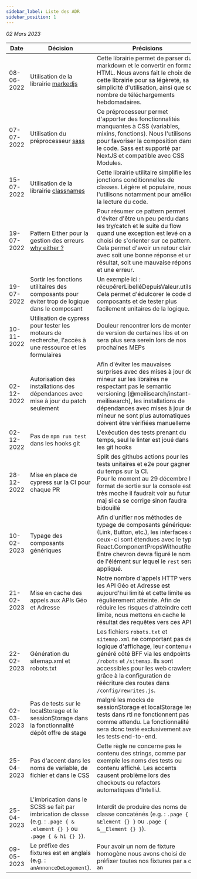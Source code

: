 ```yaml
---
sidebar_label: Liste des ADR
sidebar_position: 1
---
```


_02 Mars 2023_

| Date       | Décision                                                                                                                                               | Précisions                                                                                                                                                                                                                                                                                                 |
|------------|--------------------------------------------------------------------------------------------------------------------------------------------------------|------------------------------------------------------------------------------------------------------------------------------------------------------------------------------------------------------------------------------------------------------------------------------------------------------------|
| 08-06-2022 | Utilisation de la librairie [markedjs](https://github.com/markedjs/marked)                                                                             | Cette librairie permet de parser du markdown et le convertir en format HTML. Nous avons fait le choix de cette librairie pour sa légèreté, sa simplicité d'utilisation, ainsi que son nombre de téléchargements hebdomadaires.                                                                             |
| 07-07-2022 | Utilisation du préprocesseur [sass](https://sass-lang.com)                                                                                             | Ce préprocesseur permet d'apporter des fonctionnalités manquantes à CSS (variables, mixins, fonctions). Nous l'utilisons pour favoriser la composition dans le code. Sass est supporté par NextJS et compatible avec CSS Modules.                                                                          | 
| 15-07-2022 | Utilisation de la librairie [classnames](https://www.npmjs.com/package/classnames)                                                                     | Cette librairie utilitaire simplifie les jonctions conditionnelles de classes. Légère et populaire, nous l'utilisons notamment pour améliorer la lecture du code.                                                                                                                                          | 
| 19-07-2022 | Pattern Either pour la gestion des erreurs [why either ?](https://www.thoughtworks.com/insights/blog/either-data-type-alternative-throwing-exceptions) | Pour résumer ce pattern permet d'éviter d'être un peu perdu dans les try/catch et le suite du flow quand une exception est levé on a choisi de s'orienter sur ce pattern. <br /> Cela permet d'avoir un retour claire avec soit une bonne réponse et un résultat, soit une mauvaise réponse et une erreur. | 
| 19-07-2022 | Sortir les fonctions utilitaires des composants pour éviter trop de logique dans le composant                                                          | Un exemple ici : récupérerLibelléDepuisValeur.utils.ts <br /> Cela permet d'édulcorer le code des composants et de tester plus facilement unitaires de la logique.                                                                                                                                         | 
| 10-11-2022 | Utilisation de cypress pour tester les moteurs de recherche, l'accès à une ressource et les formulaires                                                | Douleur rencontrer lors de monter de version de certaines libs et on sera plus sera serein lors de nos prochaines MEPs                                                                                                                                                                                     | 
| 02-12-2022 | Autorisation des installations des dépendances avec mise à jour du patch seulement                                                                     | Afin d'éviter les mauvaises surprises avec des mises à jour de mineur sur les libraires ne respectant pas le semantic versioning (@meilisearch/instant-meilisearch), les installations de dépendances avec mises à jour de mineur ne sont plus automatiques et doivent être vérifiées manuellement.        |
| 02-12-2022 | Pas de `npm run test` dans les hooks git                                                                                                               | L'exécution des tests prenant du temps, seul le linter est joué dans les git hooks                                                                                                                                                                                                                         |
| 28-12-2022 | Mise en place de cypress sur la CI pour chaque PR                                                                                                      | Split des githubs actions pour les tests unitaires et e2e pour gagner du temps sur la CI. <br /> Pour le moment au 29 décembre le format de sortie sur la console est très moche il faudrait voir au futur maj si ca se corrige sinon faudra bidouillé                                                     |
| 10-02-2023 | Typage des composants génériques                                                                                                                       | Afin d'unifier nos méthodes de typage de composants génériques (Link, Button, etc.), les interfaces de ceux-ci sont étendues avec le type React.ComponentPropsWithoutRef. Entre chevron devra figuré le nom de l'élément sur lequel le `rest` sera appliqué.                                               |
| 21-02-2023 | Mise en cache des appels aux APIs Géo et Adresse                                                                                                       | Notre nombre d'appels HTTP vers les API Géo et Adresse est aujourd'hui limité et cette limite est régulièrement atteinte. Afin de réduire les risques d'atteindre cette limite, nous mettons en cache le résultat des requêtes vers ces APIs.                                                              |
| 22-02-2023 | Génération du sitemap.xml et robots.txt                                                                                                                | Les fichiers `robots.txt` et `sitemap.xml` ne comportant pas de logique d'affichage, leur contenu est généré côté BFF via les endpoints `/robots` et `/sitemap`. Ils sont accessibles pour les web crawlers grâce à la configuration de réécriture des routes dans `/config/rewrites.js`.                  |
| 02-03-2023 | Pas de tests sur le localStorage et le sessionStorage dans la fonctionnalité dépôt offre de stage                                                      | malgré les mocks de sessionStorage et localStorage les tests dans rtl ne fonctionnent pas comme attendu. La fonctionnalité sera donc testé exclusivement avec les tests end-to-end.                                                                                                                        |
| 25-04-2023 | Pas d'accent dans les noms de variable, de fichier et dans le CSS                                                                                      | Cette règle ne concerne pas le contenu des strings, comme par exemple les noms des tests ou contenu affiché. Les accents causent problème lors des checkouts ou refactors automatiques d'IntelliJ.                                                                                                         |
| 25-04-2023 | L'imbrication dans le SCSS se fait par imbrication de classe (e.g. : `.page { & .element {} }` ou `.page { & h1 {} }`).                                | Interdit de produire des noms de classe concaténés (e.g. : `.page { &Element {} }` ou `.page { &__Element {} }`).                                                                                                                                                                                          |
| 09-05-2023 | Le préfixe des fixtures est en anglais (e.g. : `anAnnonceDeLogement`).                                                                                 | Pour avoir un nom de fixture homogène nous avons choisi de préfixer toutes nos fixtures par `a` ou `an`                                                                                                                                                                                                    |   
